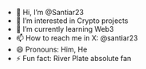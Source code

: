 - 👋 Hi, I’m @Santiar23
- 👀 I’m interested in Crypto projects
- 🌱 I’m currently learning Web3
- 📫 How to reach me in X: @santiar23
- 😄 Pronouns: Him, He
- ⚡ Fun fact: River Plate absolute fan

